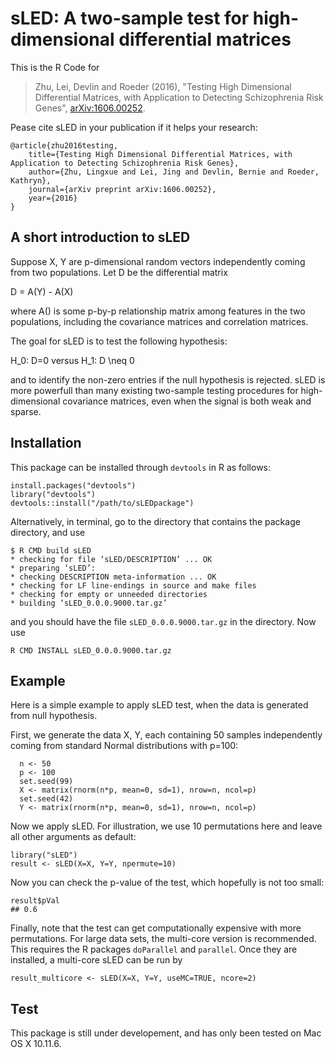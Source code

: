# sLED: A two-sample test for high-dimensional differential matrices

This is the R Code for
> Zhu, Lei, Devlin and Roeder (2016), "Testing High Dimensional Differential Matrices, with Application to Detecting Schizophrenia Risk Genes", [arXiv:1606.00252](https://arxiv.org/abs/1606.00252).

Pease cite sLED in your publication if it helps your research:
```
@article{zhu2016testing,
    title={Testing High Dimensional Differential Matrices, with Application to Detecting Schizophrenia Risk Genes},
    author={Zhu, Lingxue and Lei, Jing and Devlin, Bernie and Roeder, Kathryn},
    journal={arXiv preprint arXiv:1606.00252},
    year={2016}
}
```

## A short introduction to sLED
Suppose X, Y are p-dimensional random vectors independently coming from two populations.
Let D be the differential matrix

D = A(Y) - A(X)

where A() is some p-by-p relationship matrix among features in the two populations, including the covariance matrices and correlation matrices. 

The goal for sLED is to test the following hypothesis:

H_0: D=0 versus H_1: D \neq 0

and to identify the non-zero entries if the null hypothesis is rejected. sLED is more powerfull than many existing two-sample testing procedures for high-dimensional covariance matrices, even when the signal is both weak and sparse.


## Installation
This package can be installed through `devtools` in R as follows:
```{r}
install.packages("devtools")
library("devtools")
devtools::install("/path/to/sLEDpackage")
```
Alternatively, in terminal, go to the directory that contains the package directory, and use
```
$ R CMD build sLED
* checking for file ‘sLED/DESCRIPTION’ ... OK
* preparing ‘sLED’:
* checking DESCRIPTION meta-information ... OK
* checking for LF line-endings in source and make files
* checking for empty or unneeded directories
* building ‘sLED_0.0.0.9000.tar.gz’
```
and you should have the file `sLED_0.0.0.9000.tar.gz` in the directory. Now use
```
R CMD INSTALL sLED_0.0.0.9000.tar.gz
```


## Example
Here is a simple example to apply sLED test, when the data is generated from null hypothesis.

First, we generate the data X, Y, each containing 50 samples independently coming from standard Normal distributions with p=100:
```{r}
  n <- 50
  p <- 100
  set.seed(99)
  X <- matrix(rnorm(n*p, mean=0, sd=1), nrow=n, ncol=p)
  set.seed(42)
  Y <- matrix(rnorm(n*p, mean=0, sd=1), nrow=n, ncol=p)
```

Now we apply sLED. For illustration, we use 10 permutations here and leave all other arguments as default:
```{r}
library("sLED")
result <- sLED(X=X, Y=Y, npermute=10)
```

Now you can check the p-value of the test, which hopefully is not too small:
```{r}
result$pVal
## 0.6
```

Finally, note that the test can get computationally expensive with more permutations. For large data sets, the multi-core version is recommended. This requires the R packages `doParallel` and `parallel`. Once they are installed, a multi-core sLED can be run by
```{r}
result_multicore <- sLED(X=X, Y=Y, useMC=TRUE, ncore=2)
```

## Test
This package is still under developement, and has only been tested on Mac OS X 10.11.6.
